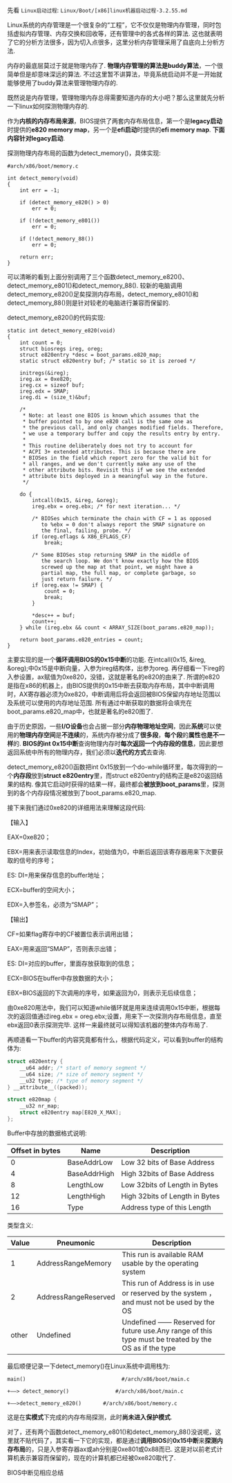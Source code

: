 先看 `Linux启动过程`: `Linux/Boot/[x86]linux机器启动过程-3.2.55.md`

Linux系统的内存管理是一个很复杂的“工程”，它不仅仅是物理内存管理，同时包括虚拟内存管理、内存交换和回收等，还有管理中的各式各样的算法. 这也就表明了它的分析方法很多，因为切入点很多，这里分析内存管理采用了自底向上分析方法. 

内存的最底层莫过于就是物理内存了. **物理内存管理的算法是buddy算法**，一个很简单但是却意味深远的算法. 不过这里暂不讲算法，毕竟系统启动并不是一开始就能够使用了buddy算法来管理物理内存的. 

既然说是内存管理，管理物理内存总得需要知道内存的大小吧？那么这里就先分析一下linux如何探测物理内存的. 

作为**内核的内存布局来源**，BIOS提供了两套内存布局信息，第一个是**legacy启动**时提供的**e820 memory map**，另一个是**efi启动**时提供的**efi memory map**. **下面内容针对legacy启动**. 

探测物理内存布局的函数为detect\_memory()，具体实现: 

```
#arch/x86/boot/memory.c

int detect_memory(void)
{
    int err = -1;
 
    if (detect_memory_e820() > 0)
        err = 0;
 
    if (!detect_memory_e801())
        err = 0;
 
    if (!detect_memory_88())
        err = 0;
 
    return err;
}
```

可以清晰的看到上面分别调用了三个函数detect\_memory\_e820()、detect\_memory\_e801()和detect\_memory\_88(). 较新的电脑调用detect\_memory\_e820()足矣探测内存布局，detect\_memory\_e801()和detect\_memory_88()则是针对较老的电脑进行兼容而保留的. 

detect\_memory\_e820()的代码实现: 

```
static int detect_memory_e820(void)
{
    int count = 0;
    struct biosregs ireg, oreg;
    struct e820entry *desc = boot_params.e820_map;
    static struct e820entry buf; /* static so it is zeroed */
 
    initregs(&ireg);
    ireg.ax = 0xe820;
    ireg.cx = sizeof buf;
    ireg.edx = SMAP;
    ireg.di = (size_t)&buf;
 
    /*
     * Note: at least one BIOS is known which assumes that the
     * buffer pointed to by one e820 call is the same one as
     * the previous call, and only changes modified fields. Therefore,
     * we use a temporary buffer and copy the results entry by entry.
     *
     * This routine deliberately does not try to account for
     * ACPI 3+ extended attributes. This is because there are
     * BIOSes in the field which report zero for the valid bit for
     * all ranges, and we don't currently make any use of the
     * other attribute bits. Revisit this if we see the extended
     * attribute bits deployed in a meaningful way in the future.
     */
 
    do {
        intcall(0x15, &ireg, &oreg);
        ireg.ebx = oreg.ebx; /* for next iteration... */
 
        /* BIOSes which terminate the chain with CF = 1 as opposed
           to %ebx = 0 don't always report the SMAP signature on
           the final, failing, probe. */
        if (oreg.eflags & X86_EFLAGS_CF)
            break;
 
        /* Some BIOSes stop returning SMAP in the middle of
           the search loop. We don't know exactly how the BIOS
           screwed up the map at that point, we might have a
           partial map, the full map, or complete garbage, so
           just return failure. */
        if (oreg.eax != SMAP) {
            count = 0;
            break;
        }
 
        *desc++ = buf;
        count++;
    } while (ireg.ebx && count < ARRAY_SIZE(boot_params.e820_map));
 
    return boot_params.e820_entries = count;
}
```

主要实现的是一个**循环调用BIOS的0x15中断**的功能. 在intcall(0x15, &ireg, &oreg);中0x15是中断向量，入参为ireg结构体，出参为oreg. 再仔细看一下ireg的入参设置，ax赋值为0xe820，没错，这就是著名的e820的由来了. 所谓的e820是指在x86的机器上，由BIOS提供的0x15中断去获取内存布局，其中中断调用时，AX寄存器必须为0xe820，中断调用后将会返回被BIOS保留内存地址范围以及系统可以使用的内存地址范围. 所有通过中断获取的数据将会填充在boot\_params.e820\_map中，也就是著名的e820图了. 

由于历史原因，一些**I/O设备**也会占据一部分**内存物理地址空间**，因此**系统**可以使用的**物理内存空间**是**不连续**的，系统内存被分成了**很多段**，**每个段**的**属性也是不一样**的. **BIOS的int 0x15中断**查询物理内存时**每次返回一个内存段的信息**，因此要想返回系统中所有的物理内存，我们必须以**迭代的方式**去查询. 

detect\_memory\_e820()函数把int 0x15放到一个do\-while循环里，每次得到的一个**内存段**放到**struct e820entry**里，而struct e820entry的结构正是e820返回结果的结构. 像其它启动时获得的结果一样，最终都会**被放到boot\_params**里，探测到的各个内存段情况被放到了boot\_params.e820\_map. 

接下来我们通过0xe820的详细用法来理解这段代码: 

【输入】

EAX=0xe820；

EBX=用来表示读取信息的Index，初始值为0，中断后返回该寄存器用来下次要获取的信号的序号；

ES: DI=用来保存信息的buffer地址；

ECX=buffer的空间大小；

EDX=入参签名，必须为“SMAP”；

【输出】

CF=如果flag寄存中的CF被置位表示调用出错；

EAX=用来返回“SMAP”，否则表示出错；

ES: DI=对应的buffer，里面存放获取到的信息；

ECX=BIOS在buffer中存放数据的大小；

EBX=BIOS返回的下次调用的序号，如果返回为0，则表示无后续信息；

由0xe820用法中，我们可以知道while循环就是用来连续调用0x15中断，根据每次的返回值通过ireg.ebx = oreg.ebx;设置，用来下一次探测内存布局信息，直至ebx返回0表示探测完毕. 这样一来最终就可以得知该机器的整体内存布局了. 

再顺道看一下buffer的内容究竟都有什么，根据代码定义，可以看到buffer的结构体为: 

```c
struct e820entry {
    __u64 addr; /* start of memory segment */
    __u64 size; /* size of memory segment */
    __u32 type; /* type of memory segment */
} __attribute__((packed));

struct e820map {
	__u32 nr_map;
	struct e820entry map[E820_X_MAX];
};
```

Buffer中存放的数据格式说明: 


Offset in bytes | Name | Description
---|---|---
0 | BaseAddrLow | Low 32 bits of Base Address
4 | BaseAddrHigh | High 32bits of Base Address
8 | LengthLow | Low 32bits of Length in Bytes
12 | LengthHigh | High 32bits of Length in Bytes
16 | Type | Address type of this Length

类型含义: 

Value | Pneumonic | Description
---|---|---
1 | AddressRangeMemory | This run is available RAM usable by the operating system
2 | AddressRangeReserved | This run of Address is in use or reserved by the system ，and must not be used by the OS
other | Undefined | Undefined —— Reserved for future use.Any range of this type must be treated by the OS as if the type

最后顺便记录一下detect\_memory()在Linux系统中调用栈为: 

```
main()                               #/arch/x86/boot/main.c

+——> detect_memory()               #/arch/x86/boot/main.c

+——>detect_memory_e820()       #/arch/x86/boot/memory.c
```

这是在**实模式**下完成的内存布局探测，此时**尚未进入保护模式**. 

对了，还有两个函数detect\_memory\_e801()和detect\_memory\_88()没说呢，这里就不贴代码了，其实看一下它的实现，都是通过**调用BIOS**的**0x15中断**来**探测内存布局**的，只是入参寄存器ax或ah分别是0xe801或0x88而已. 这是对以前老式计算机表示兼容而保留的，现在的计算机都已经被0xe820取代了. 

BIOS中断见相应总结
